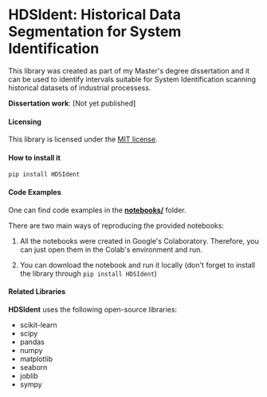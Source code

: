 # HDSIdent: Historical Data Segmentation for System Identification

This library was created as part of my Master's degree dissertation and it can be used to identify intervals suitable for System Identification scanning historical datasets of industrial processess.

**Dissertation work**: [Not yet published]

#### Licensing
This library is licensed under the [MIT license](https://github.com/GiulioCMSanto/HDSIdent/blob/master/LICENSE).

#### How to install it
```pip install HDSIdent```

#### Code Examples
One can find code examples in the [**notebooks/**](https://github.com/GiulioCMSanto/HDSIdent/tree/master/notebooks) folder. 

There are two main ways of reproducing the provided notebooks:

1) All the notebooks were created in Google's Colaboratory. Therefore, you can just open them in the Colab's
environment and run.

2) You can download the notebook and run it locally (don't forget to install the library through ```pip install HDSIdent```)

#### Related Libraries
**HDSIdent** uses the following open-source libraries:

- scikit-learn
- scipy
- pandas
- numpy
- matplotlib
- seaborn
- joblib
- sympy
